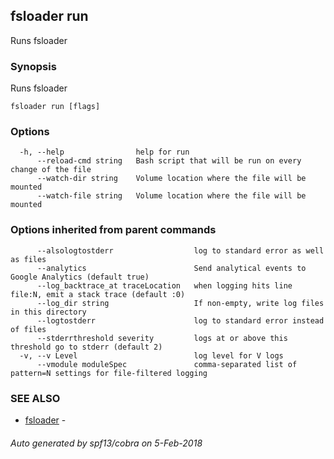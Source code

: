## fsloader run

Runs fsloader

### Synopsis

Runs fsloader

```
fsloader run [flags]
```

### Options

```
  -h, --help                help for run
      --reload-cmd string   Bash script that will be run on every change of the file
      --watch-dir string    Volume location where the file will be mounted
      --watch-file string   Volume location where the file will be mounted
```

### Options inherited from parent commands

```
      --alsologtostderr                  log to standard error as well as files
      --analytics                        Send analytical events to Google Analytics (default true)
      --log_backtrace_at traceLocation   when logging hits line file:N, emit a stack trace (default :0)
      --log_dir string                   If non-empty, write log files in this directory
      --logtostderr                      log to standard error instead of files
      --stderrthreshold severity         logs at or above this threshold go to stderr (default 2)
  -v, --v Level                          log level for V logs
      --vmodule moduleSpec               comma-separated list of pattern=N settings for file-filtered logging
```

### SEE ALSO

* [fsloader](fsloader.md)	 - 

###### Auto generated by spf13/cobra on 5-Feb-2018
